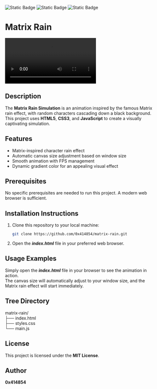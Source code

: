 ![Static Badge](https://img.shields.io/badge/HTML-orange) ![Static Badge](https://img.shields.io/badge/CSS-blue) ![Static Badge](https://img.shields.io/badge/JavaScript-yellow)


# **Matrix Rain**

![Matrix Rain](https://github.com/0x414854/Matrix_Rain/blob/main/Matrix_Rain.mov)

## **Description**
The **Matrix Rain Simulation** is an animation inspired by the famous Matrix rain effect, with random characters cascading down a black background.<br>This project uses **HTML5**, **CSS3**, and **JavaScript** to create a visually captivating simulation.

## **Features**
- Matrix-inspired character rain effect
- Automatic canvas size adjustment based on window size
- Smooth animation with FPS management
- Dynamic gradient color for an appealing visual effect

## **Prerequisites**
No specific prerequisites are needed to run this project. A modern web browser is sufficient.

## **Installation Instructions**
1. Clone this repository to your local machine:
   ```bash
   git clone https://github.com/0x414854/matrix-rain.git

2. Open the ***index.html*** file in your preferred web browser.

## **Usage Examples**

Simply open the ***index.html*** file in your browser to see the animation in action.<br>The canvas size will automatically adjust to your window size, and the Matrix rain effect will start immediately.

## **Tree Directory**

matrix-rain/
<br>├── index.html
<br>├── styles.css
<br>└── main.js

## **License**
This project is licensed under the **MIT License**.

## **Author**

**0x414854**
